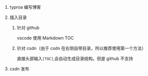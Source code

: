 1. typroa 编写博客

2. 插入目录

   1. 针对 github

      vscode 使用 Markdown TOC

   2. 针对 csdn（由于 csdn 在右侧自带目录，所以推荐使用第一个方法）

      直接头部输入`[TOC]`,会自动生成目录结构。但是 github 不支持

3. csdn 发布
